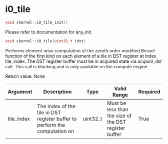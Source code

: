 # i0_tile

```cpp
void ckernel::i0_tile_init()
```

Please refer to documentation for any_init. 

```cpp
void ckernel::i0_tile(uint32_t idst)
```

Performs element-wise computation of the zeroth order modified Bessel function of the first kind on each element of a tile in DST register at index tile_index. The DST register buffer must be in acquired state via *acquire_dst* call. This call is blocking and is only available on the compute engine.

Return value: None

| Argument      | Description                                                                | Type      | Valid Range                                           | Required       |
|---------------|----------------------------------------------------------------------------|-----------|-------------------------------------------------------|----------------|
| tile_index    | The index of the tile in DST register buffer to perform the computation on | uint32_t  | Must be less than the size of the DST register buffer | True           |
